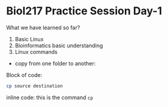 # Biol217 Practice Session Day-1

What we have learned so far?

1. Basic Linux
2. Bioinformatics basic understanding
3. Linux commands

- copy from one folder to another:

Block of code:
```sh
cp source destination
```

inline code:
this is the command `cp`